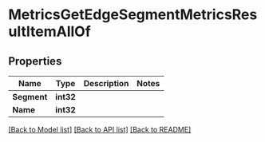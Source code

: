 # MetricsGetEdgeSegmentMetricsResultItemAllOf

## Properties

Name | Type | Description | Notes
------------ | ------------- | ------------- | -------------
**Segment** | **int32** |  | 
**Name** | **int32** |  | 

[[Back to Model list]](../README.md#documentation-for-models) [[Back to API list]](../README.md#documentation-for-api-endpoints) [[Back to README]](../README.md)


